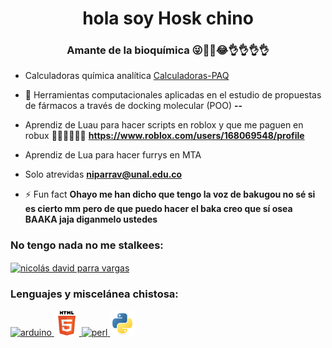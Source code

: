 <h1 align="center"> hola soy Hosk chino</h1>
<h3 align="center">Amante de la bioquímica 😜🧪💊😂👌👌👌👌</h3>

- Calculadoras química analítica [Calculadoras-PAQ](https://github.com/Nicouti/Calculadoras-PAQ)

- 💊 Herramientas computacionales aplicadas en el estudio de propuestas de fármacos a través de docking molecular (POO) **--**

- Aprendiz de Luau para hacer scripts en roblox y que me paguen en robux 🥵🥵🤑🤑🤑🤑 **https://www.roblox.com/users/168069548/profile**

- Aprendiz de Lua para hacer furrys en MTA 

- Solo atrevidas **niparrav@unal.edu.co**

- ⚡ Fun fact **Ohayo me han dicho que tengo la voz de bakugou no sé si es cierto mm pero de que puedo hacer el baka creo que sí osea BAAKA jaja diganmelo ustedes**

<h3 align="left">No tengo nada no me stalkees:</h3>
<p align="left">
<a href="https://www.linkedin.com/in/nicol%C3%A1s-david-parra-vargas-172b4a21a/" target="blank"><img align="center" src="https://raw.githubusercontent.com/rahuldkjain/github-profile-readme-generator/master/src/images/icons/Social/linked-in-alt.svg" alt="nicolás david parra vargas" height="30" width="40" /></a>
</p>

<h3 align="left">Lenguajes y miscelánea chistosa:</h3>
<p align="left"> <a href="https://www.arduino.cc/" target="_blank" rel="noreferrer"> <img src="https://cdn.worldvectorlogo.com/logos/arduino-1.svg" alt="arduino" width="40" height="40"/> </a> <a href="https://www.w3.org/html/" target="_blank" rel="noreferrer"> <img src="https://raw.githubusercontent.com/devicons/devicon/master/icons/html5/html5-original-wordmark.svg" alt="html5" width="40" height="40"/> </a> <a href="https://www.perl.org/" target="_blank" rel="noreferrer"> <img src="https://api.iconify.design/logos-perl.svg" alt="perl" width="40" height="40"/> </a> <a href="https://www.python.org" target="_blank" rel="noreferrer"> <img src="https://raw.githubusercontent.com/devicons/devicon/master/icons/python/python-original.svg" alt="python" width="40" height="40"/> </a> </p>

